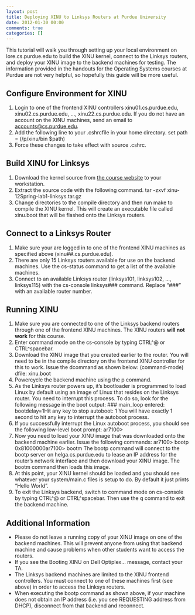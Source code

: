 ```yaml
---
layout: post
title: Deploying XINU to Linksys Routers at Purdue University
date: 2012-01-30 00:00
comments: true
categories: []
---
```

This tutorial will walk you through setting up your local environment on lore.cs.purdue.edu to build the XINU kernel, connect to the Linksys routers, and deploy your XINU image to the backend machines for testing. The information provided in the handouts for the Operating Systems courses at Purdue are not very helpful, so hopefully this guide will be more useful.
<h2>Configure Environment for XINU</h2>
<ol>
	<li>Login to one of the frontend XINU controllers xinu01.cs.purdue.edu, xinu02.cs.purdue.edu, ..., xinu22.cs.purdue.edu. If you do not have an account on the XINU machines, send an email to <a href="mailto:accounts@cs.purdue.edu">accounts@cs.purdue.edu</a>.</li>
	<li>Add the following line to your .cshrcfile in your home directory.
set path = (/p/xinu/bin $path)</li>
	<li>Force these changes to take effect with source .cshrc.</li>
</ol>
<h2>Build XINU for Linksys</h2>
<ol>
	<li>Download the kernel source from <a href="http://www.cs.purdue.edu/homes/cs354/Lab1/xinu-12Spring-lab1-linksys.tar.gz">the course website</a> to your workstation.</li>
	<li>Extract the source code with the following command.
tar -zxvf xinu-12Spring-lab1-linksys.tar.gz</li>
	<li>Change directories to the compile directory and then run make to compile the XINU kernel. This will create an executable file called xinu.boot that will be flashed onto the Linksys routers.</li>
</ol>
<h2>Connect to a Linksys Router</h2>
<ol>
	<li>Make sure your are logged in to one of the frontend XINU machines as specified above (xinu##.cs.purdue.edu).</li>
	<li>There are only 15 Linksys routers available for use on the backend machines. Use the cs-status command to get a list of the available machines.</li>
	<li>Connect to an available Linksys router (linksys101, linksys102, ..., linksys115) with the cs-console linksys### command. Replace “###” with an available router number.</li>
</ol>
<h2>Running XINU</h2>
<ol>
	<li>Make sure you are connected to one of the Linksys backend routers through one of the frontend XINU machines. The XINU routers <strong>will not work</strong> for this course.</li>
	<li>Enter command mode on the cs-console by typing CTRL^@ or CTRL^spacebar.</li>
	<li>Download the XINU image that you created earlier to the router. You will need to be in the compile directory on the frontend XINU controller for this to work. Issue the dcommand as shown below:
(command-mode) dfile: xinu.boot</li>
	<li>Powercycle the backend machine using the p command.</li>
	<li>As the Linksys router powers up, it’s bootloader is programmed to load Linux by default using an image of Linux that resides on the Linksys router. You need to interrupt this process. To do so, look for the following message in the boot output:
### main_loop entered: bootdelay=1Hit any key to stop autoboot: 1
You will have exactly 1 second to hit any key to interrupt the autoboot process.</li>
	<li>If you successfully interrupt the Linux autoboot process, you should see the following low-level boot prompt:
ar7100></li>
	<li>Now you need to load your XINU image that was downloaded onto the backend machine earlier. Issue the following commands:
ar7100> bootp 0x81000000ar7100> bootm
The bootp command will connect to the bootp server on helga.cs.purdue.edu to lease an IP address for the router’s network interface and then download your XINU image. The bootm command then loads this image.</li>
	<li>At this point, your XINU kernel should be loaded and you should see whatever your system/main.c files is setup to do. By default it just prints “Hello World”.</li>
	<li>To exit the Linksys backend, switch to command mode on cs-console by typing CTRL^@ or CTRL^spacebar. Then use the q command to exit the backend machine.</li>
</ol>
<h2>Additional Information</h2>
<ul>
	<li>Please do not leave a running copy of your XINU image on one of the backend machines. This will prevent anyone from using that backend machine and cause problems when other students want to access the routers.</li>
	<li>If you see the Booting XINU on Dell Optiplex... message, contact your TA.</li>
	<li>The Linksys backend machines are limited to the XINU frontend controllers. You must connect to one of these machines first (see above) in order to access the Linksys routers.</li>
	<li>When executing the bootp command as shown above, if your machine does not obtain an IP address (i.e. you see REQUESTING address from DHCP), disconnect from that backend and reconnect.</li>
</ul>
